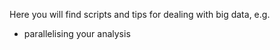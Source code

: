Here you will find scripts and tips for dealing with big data, e.g. 

* parallelising your analysis 
